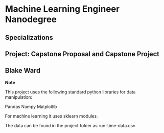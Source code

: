 # Machine Learning Engineer Nanodegree
## Specializations
## Project: Capstone Proposal and Capstone Project
## Blake Ward

**Note**

This project uses the following standard python libraries for data manipulation:

Pandas
Numpy
Matplotlib

For machine learning it uses sklearn modules.

The data can be found in the project folder as run-time-data.csv

